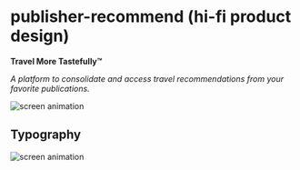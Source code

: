 # publisher-recommend (hi-fi product design)

<b>Travel More Tastefully™</b>

*A platform to consolidate and access travel recommendations from your favorite publications.*

<p align="left">
  <img src="https://media.giphy.com/media/2wXXBT148ZFyhDG3WP/giphy.gif" alt="screen animation"/>
</p>

## Typography
<p align="left">
  <img src="https://fiu-assets-2-syitaetz61hl2sa.stackpathdns.com/static/samples/1/381/880/1/570e201c/akkurat.png" alt="screen animation"/>
</p>
